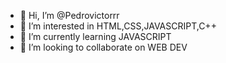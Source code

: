 - 👋 Hi, I’m @Pedrovictorrr
- 👀 I’m interested in HTML,CSS,JAVASCRIPT,C++
- 🌱 I’m currently learning JAVASCRIPT 
- 💞️ I’m looking to collaborate on WEB DEV

<!---
Pedrovictorrr/Pedrovictorrr is a ✨ special ✨ repository because its `README.md` (this file) appears on your GitHub profile.
You can click the Preview link to take a look at your changes.
--->
